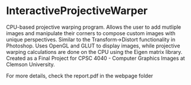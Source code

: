 # InteractiveProjectiveWarper
CPU-based projective warping program. Allows the user to add mutliple images and manipulate their corners to compose custom images with unique perspectives. Similar to the Transform->Distort functionality in Photoshop. Uses OpenGL and GLUT to display images, while projective warping calculations are done on the CPU using the Eigen matrix library. Created as a Final Project for CPSC 4040 - Computer Graphics Images at Clemson University.

For more details, check the report.pdf in the webpage folder
